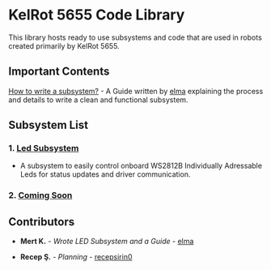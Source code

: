 # KelRot 5655 Code Library

This library hosts ready to use subsystems and code that are used in robots created primarily by KelRot 5655.

## Important Contents

[How to write a subsystem?](https://github.com/KelRot/2025-library/blob/main/docs/Guide.md) - A Guide written by [elma](https://github.com/mekathegapple) explaining the process and details to write a clean and functional subsystem.

## Subsystem List

### 1. [Led Subsystem](https://github.com/KelRot/2025-library/blob/main/src/main/java/frc/robot/subsystems/Led.java)
- A subsystem to easily control onboard WS2812B Individually Adressable Leds for status updates and driver communication.

### 2. [Coming Soon](https://www.touchgrasss.com/)


## Contributors

- **Mert K.** - *Wrote LED Subsystem and a Guide* - [elma](https://github.com/mekathegapple)

- **Recep Ş.** - *Planning* - [recepsirin0](https://github.com/recepsirin0)

